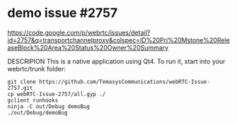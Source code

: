 demo issue #2757
===============
https://code.google.com/p/webrtc/issues/detail?id=2757&q=transportchannelproxy&colspec=ID%20Pri%20Mstone%20ReleaseBlock%20Area%20Status%20Owner%20Summary

DESCRIPION
This is a native application using Qt4. To run it, start into your webrtc/trunk folder:
```
git clone https://github.com/TemasysCommunications/webRTC-Issue-2757.git
cp webRTC-Issue-2757/all.gyp ./
gclient runhooks
ninja -C out/Debug demoBug
./out/Debug/demoBug
```
